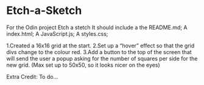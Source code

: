 # Etch-a-Sketch
For the Odin project Etch a stetch
It should include a the README.md;
A index.html;
A JavaScript.js;
A styles.css;

1.Created a 16x16 grid at the start.
2.Set up a “hover” effect so that the grid divs change to the colour red.
3.Add a button to the top of the screen that will send the user a popup asking for the number of squares per side for the new grid. 
(Max set up to 50x50, so it looks nicer on the eyes)

Extra Credit: To do...